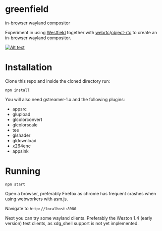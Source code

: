 # greenfield
in-browser wayland compositor

Experiment in using [Westfield](https://github.com/udevbe/westfield) together with [webrtc](https://webrtc.org/faq/#what-is-webrtc)/[object-rtc](https://ortc.org/) to create an in-browser wayland compositor.

[![Alt text](https://img.youtube.com/vi/2lyihdFK7EE/0.jpg)](https://www.youtube.com/watch?v=2lyihdFK7EE)

Installation
============

Clone this repo and inside the cloned directory run:

`npm install`

You will also need gstreamer-1.x and the following plugins:
- appsrc
- glupload
- glcolorconvert
- glcolorscale
- tee
- glshader
- gldownload
- x264enc
- appsink

Running
=======

`npm start`

Open a browser, preferably Firefox as chrome has frequent crashes when using webworkers with asm.js.

Navigate to `http://localhost:8080`

Next you can try some wayland clients. Preferably the Weston 1.4 (early version) test clients, as xdg_shell support is not yet implemented.
